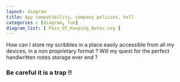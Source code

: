 ```yaml
---
layout: diagram
title: App compatibility, company policies, hell
categories : [diagram, fun]
diagram_list: [ Pain_Of_Keeping_Notes.svg ]
---
```


How can I store my scribbles in a place easily accessible from all my devices, in a non proprietary format ?
Will my quest for the perfect handwritten notes storage ever end ?

### Be careful it is a trap !!

